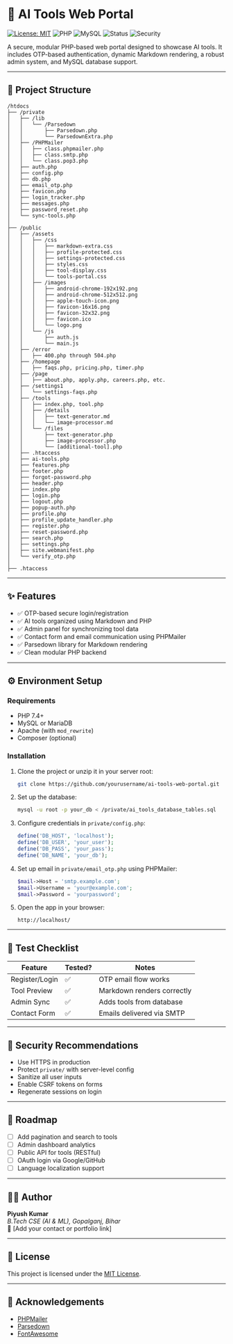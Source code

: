 # 🧠 AI Tools Web Portal

[![License: MIT](https://img.shields.io/badge/License-MIT-green.svg)](LICENSE)
![PHP](https://img.shields.io/badge/php-%3E=7.4-blue)
![MySQL](https://img.shields.io/badge/MySQL-Compatible-lightgrey)
![Status](https://img.shields.io/badge/status-Active-success)
![Security](https://img.shields.io/badge/security-SSL%20recommended-critical)

A secure, modular PHP-based web portal designed to showcase AI tools. It includes OTP-based authentication, dynamic Markdown rendering, a robust admin system, and MySQL database support.

---

## 📁 Project Structure

```
/htdocs
├── /private
│   ├── /lib
│   │   └── /Parsedown
│   │       ├── Parsedown.php
│   │       └── ParsedownExtra.php
│   ├── /PHPMailer
│   │   ├── class.phpmailer.php
│   │   ├── class.smtp.php
│   │   └── class.pop3.php
│   ├── auth.php
│   ├── config.php
│   ├── db.php
│   ├── email_otp.php
│   ├── favicon.php
│   ├── login_tracker.php
│   ├── messages.php
│   ├── password_reset.php
│   └── sync-tools.php
│
├── /public
│   ├── /assets
│   │   ├── /css
│   │   │   ├── markdown-extra.css
│   │   │   ├── profile-protected.css
│   │   │   ├── settings-protected.css
│   │   │   ├── styles.css
│   │   │   ├── tool-display.css
│   │   │   └── tools-portal.css
│   │   ├── /images
│   │   │   ├── android-chrome-192x192.png
│   │   │   ├── android-chrome-512x512.png
│   │   │   ├── apple-touch-icon.png
│   │   │   ├── favicon-16x16.png
│   │   │   ├── favicon-32x32.png
│   │   │   ├── favicon.ico
│   │   │   └── logo.png
│   │   └── /js
│   │       ├── auth.js
│   │       └── main.js
│   ├── /error
│   │   ├── 400.php through 504.php
│   ├── /homepage
│   │   ├── faqs.php, pricing.php, timer.php
│   ├── /page
│   │   ├── about.php, apply.php, careers.php, etc.
│   ├── /settings1
│   │   └── settings-faqs.php
│   ├── /tools
│   │   ├── index.php, tool.php
│   │   ├── /details
│   │   │   ├── text-generator.md
│   │   │   └── image-processor.md
│   │   └── /files
│   │       ├── text-generator.php
│   │       ├── image-processor.php
│   │       └── [additional-tool].php
│   ├── .htaccess
│   ├── ai-tools.php
│   ├── features.php
│   ├── footer.php
│   ├── forgot-password.php
│   ├── header.php
│   ├── index.php
│   ├── login.php
│   ├── logout.php
│   ├── popup-auth.php
│   ├── profile.php
│   ├── profile_update_handler.php
│   ├── register.php
│   ├── reset-password.php
│   ├── search.php
│   ├── settings.php
│   ├── site.webmanifest.php
│   └── verify_otp.php
│
├── .htaccess
```

---

## ✨ Features

- ✅ OTP-based secure login/registration
- ✅ AI tools organized using Markdown and PHP
- ✅ Admin panel for synchronizing tool data
- ✅ Contact form and email communication using PHPMailer
- ✅ Parsedown library for Markdown rendering
- ✅ Clean modular PHP backend

---

## ⚙️ Environment Setup

### Requirements

- PHP 7.4+
- MySQL or MariaDB
- Apache (with `mod_rewrite`)
- Composer (optional)

### Installation

1. Clone the project or unzip it in your server root:
   ```bash
   git clone https://github.com/yourusername/ai-tools-web-portal.git
   ```

2. Set up the database:
   ```bash
   mysql -u root -p your_db < /private/ai_tools_database_tables.sql
   ```

3. Configure credentials in `private/config.php`:
   ```php
   define('DB_HOST', 'localhost');
   define('DB_USER', 'your_user');
   define('DB_PASS', 'your_pass');
   define('DB_NAME', 'your_db');
   ```

4. Set up email in `private/email_otp.php` using PHPMailer:
   ```php
   $mail->Host = 'smtp.example.com';
   $mail->Username = 'your@example.com';
   $mail->Password = 'yourpassword';
   ```

5. Open the app in your browser:
   ```
   http://localhost/
   ```

---

## 🧪 Test Checklist

| Feature           | Tested? | Notes                      |
|------------------|---------|----------------------------|
| Register/Login    | ✅      | OTP email flow works       |
| Tool Preview      | ✅      | Markdown renders correctly |
| Admin Sync        | ✅      | Adds tools from database   |
| Contact Form      | ✅      | Emails delivered via SMTP  |

---

## 🔐 Security Recommendations

- Use HTTPS in production
- Protect `private/` with server-level config
- Sanitize all user inputs
- Enable CSRF tokens on forms
- Regenerate sessions on login

---

## 🚀 Roadmap

- [ ] Add pagination and search to tools
- [ ] Admin dashboard analytics
- [ ] Public API for tools (RESTful)
- [ ] OAuth login via Google/GitHub
- [ ] Language localization support

---

## 👨‍💻 Author

**Piyush Kumar**  
_B.Tech CSE (AI & ML), Gopalganj, Bihar_  
📧 [Add your contact or portfolio link]

---

## 📜 License

This project is licensed under the [MIT License](LICENSE).

---

## 🙏 Acknowledgements

- [PHPMailer](https://github.com/PHPMailer/PHPMailer)
- [Parsedown](https://parsedown.org)
- [FontAwesome](https://fontawesome.com/)
